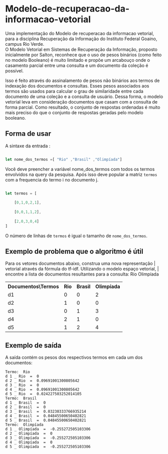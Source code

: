 # Modelo-de-recuperacao-da-informacao-vetorial
Uma implementação do Modelo de recuperacao da informacao vetorial, para a disciplina Recuperação da Informação do Instituto Federal Goaino, campus Rio Verde.<br>
O Modelo Vetorial em Sistemas de Recuperação da Informação, proposto inicialmente por Salton, reconhece que o uso de pesos binários (como feito no modelo Booleano) é muito limitado e propõe um arcabouço onde o casamento parcial entre uma consulta e um documento da coleção é possível.

Isso é feito através do assinalamento de pesos não binários aos termos de indexação dos documentos e consultas. Esses pesos associados aos termos são usados para calcular o grau de similaridade entre cada documento de uma coleção e a consulta de usuário. Dessa forma, o modelo vetorial leva em consideração documentos que casam com a consulta de forma parcial. Como resultado, o conjunto de respostas ordenadas é muito mais preciso do que o conjunto de respostas geradas pelo modelo booleano.


## Forma de usar 

A sintaxe da entrada : 

```javascript

let nome_dos_termos =[ "Rio" ,"Brasil" ,"Olimpíada"]

```
Você deve preencher a variável nome_dos_termos com todos os termos envolvidos na query da pesquisa. 
Após isso deve popular a matriz ```termos``` com a frequencia do termo i no documento j.

```javascript

let termos = [
    
    [0,1,0,2,1],
    
    [0,0,1,1,2],
    
    [2,0,3,0,4]
]


```

O número de linhas de ```termos``` é igual o tamanho de ```nome_dos_termos```.

## Exemplo de problema que o algoritmo é útil
Para os vetores documentos abaixo, construa uma nova representação                                   |
 vetorial através da fórmula do tf-idf. Utilizando o modelo espaço vetorial,                            |
 encontre a lista de documentos resultantes para a consulta: Rio Olimpíada

<table style="width:100%">
  <tr>
      <th>Documentos\Termos</th>
    <th>Rio</th>
    <th>Brasil</th>
    <th>Olimpíada</th>
  </tr>
  <tr>
      <td>d1</td>
      <td>0</td> 
      <td>0</td> 
      <td>2</td>
  </tr>
  <tr>
    
<td>d2</td> <td>1</td> <td>0</td> <td>0</td>

</tr>
<tr>
    <td>d3</td> <td>0</td> <td>1</td> <td>3</td>

</tr>
<tr>
<td>d4</td> <td>2</td> <td>1</td> <td>0</td>

</tr>
<tr>
<td>d5</td> <td>1</td> <td>2</td> <td>4</td>

</tr>
</table>

## Exemplo de saída

A saída contém os pesos dos respectivos termos em cada um dos documentos: 

```
Termo:  Rio
d 1 _ Rio  =  0
d 2 _ Rio  =  0.09691001300805642
d 3 _ Rio  =  0
d 4 _ Rio  =  0.09691001300805642
d 5 _ Rio  =  0.024227503252014105
Termo:  Brasil
d 1 _ Brasil  =  0
d 2 _ Brasil  =  0
d 3 _ Brasil  =  0.03230333766935214
d 4 _ Brasil  =  0.04845500650402821
d 5 _ Brasil  =  0.04845500650402821
Termo:  Olimpíada
d 1 _ Olimpíada  =  -0.255272505103306
d 2 _ Olimpíada  =  0
d 3 _ Olimpíada  =  -0.255272505103306
d 4 _ Olimpíada  =  0
d 5 _ Olimpíada  =  -0.255272505103306

```
